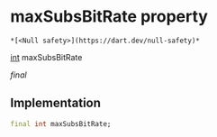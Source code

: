 


# maxSubsBitRate property




    *[<Null safety>](https://dart.dev/null-safety)*


[int](https://api.flutter.dev/flutter/dart-core/int-class.html) maxSubsBitRate
  
_final_






## Implementation

```dart
final int maxSubsBitRate;


```







